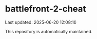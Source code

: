# battlefront-2-cheat

Last updated: 2025-06-20 12:08:10

This repository is automatically maintained.
